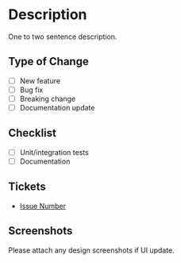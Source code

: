 # Description

One to two sentence description.

## Type of Change

- [ ] New feature
- [ ] Bug fix
- [ ] Breaking change
- [ ] Documentation update

## Checklist

- [ ] Unit/integration tests
- [ ] Documentation

## Tickets

- [Issue Number](Link)

## Screenshots

Please attach any design screenshots if UI update.